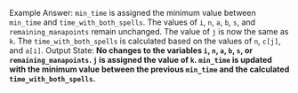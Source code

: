 Example Answer:
`min_time` is assigned the minimum value between `min_time` and `time_with_both_spells`. The values of `i`, `n`, `a`, `b`, `s`, and `remaining_manapoints` remain unchanged. The value of `j` is now the same as `k`. The `time_with_both_spells` is calculated based on the values of `n`, `c[j]`, and `a[i]`. 
Output State: **No changes to the variables `i`, `n`, `a`, `b`, `s`, or `remaining_manapoints`. `j` is assigned the value of `k`. `min_time` is updated with the minimum value between the previous `min_time` and the calculated `time_with_both_spells`.**